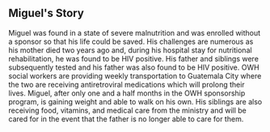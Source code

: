 ## Miguel's Story
Miguel was found in a state of severe malnutrition and was enrolled without a sponsor so that his life could be saved. His challenges are numerous as his mother died two years ago and, during his hospital stay for nutritional rehabilitation, he was found to be HIV positive. His father and siblings were subsequently tested and his father was also found to be HIV positive. OWH social workers are providing weekly transportation to Guatemala City where the two are receiving antiretroviral medications which will prolong their lives. Miguel, after only one and a half months in the OWH sponsorship program, is gaining weight and able to walk on his own. His siblings are also receiving food, vitamins, and medical care from the ministry and will be cared for in the event that the father is no longer able to care for them.

